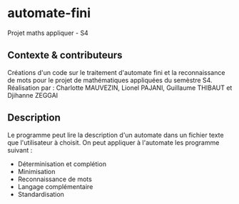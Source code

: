 # automate-fini
Projet maths appliquer - S4

## Contexte & contributeurs
Créations d'un code sur le traitement d'automate fini et la reconnaissance de mots pour le projet de mathématiques appliquées du semèstre S4.
Réalisation par : Charlotte MAUVEZIN, Lionel PAJANI, Guillaume THIBAUT et Djihanne ZEGGAI

## Description
Le programme peut lire la description d'un automate dans un fichier texte que l'utilisateur à choisit. 
On peut appliquer à l'automate les programme suivant :
 - Déterminisation et complétion
 - Minimisation
 - Reconnaissance de mots
 - Langage complémentaire
 - Standardisation

